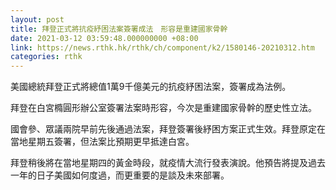 ```yaml
---
layout: post
title: 拜登正式將抗疫紓困法案簽署成法　形容是重建國家骨幹
date: 2021-03-12 03:59:48.000000000 +08:00
link: https://news.rthk.hk/rthk/ch/component/k2/1580146-20210312.htm
categories: rthk
---
```


美國總統拜登正式將總值1萬9千億美元的抗疫紓困法案，簽署成為法例。

拜登在白宮橢圓形辦公室簽署法案時形容，今次是重建國家骨幹的歷史性立法。

國會參、眾議兩院早前先後通過法案，拜登簽署後紓困方案正式生效。拜登原定在當地星期五簽署，但法案比預期更早抵達白宮。

拜登稍後將在當地星期四的黃金時段，就疫情大流行發表演說。他預告將提及過去一年的日子美國如何度過，而更重要的是談及未來部署。
